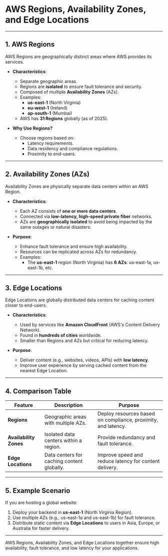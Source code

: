# **AWS Regions, Availability Zones, and Edge Locations**

---

## **1. AWS Regions**
AWS Regions are geographically distinct areas where AWS provides its services.

- **Characteristics**:
  - Separate geographic areas.
  - Regions are **isolated** to ensure fault tolerance and security.
  - Composed of multiple **Availability Zones** (AZs).
  - Examples:
    - **us-east-1** (North Virginia)
    - **eu-west-1** (Ireland)
    - **ap-south-1** (Mumbai)
  - AWS has **31 Regions** globally (as of 2025).

- **Why Use Regions?**  
  - Choose regions based on:
    - Latency requirements.
    - Data residency and compliance regulations.
    - Proximity to end-users.

---

## **2. Availability Zones (AZs)**
Availability Zones are physically separate data centers within an AWS Region.

- **Characteristics**:
  - Each AZ consists of **one or more data centers**.
  - Connected via **low-latency, high-speed private fiber** networks.
  - AZs are **geographically isolated** to avoid being impacted by the same outages or natural disasters.

- **Purpose**:
  - Enhance fault tolerance and ensure high availability.
  - Resources can be replicated across AZs for redundancy.
  - Examples:
    - The **us-east-1** region (North Virginia) has **6 AZs**: us-east-1a, us-east-1b, etc.

---

## **3. Edge Locations**
Edge Locations are globally distributed data centers for caching content closer to end-users.

- **Characteristics**:
  - Used by services like **Amazon CloudFront** (AWS's Content Delivery Network).
  - Found in **hundreds of cities** worldwide.
  - Smaller than Regions and AZs but critical for reducing latency.

- **Purpose**:
  - Deliver content (e.g., websites, videos, APIs) with **low latency**.
  - Improve user experience by serving cached content from the nearest Edge Location.

---

## **4. Comparison Table**

| Feature            | Description                                         | Purpose                          |
|--------------------|-----------------------------------------------------|----------------------------------|
| **Regions**        | Geographic areas with multiple AZs.                 | Deploy resources based on compliance, proximity, and latency. |
| **Availability Zones** | Isolated data centers within a region.           | Provide redundancy and fault tolerance. |
| **Edge Locations** | Data centers for caching content globally.          | Improve speed and reduce latency for content delivery. |

---

## **5. Example Scenario**

If you are hosting a global website:
1. Deploy your backend in **us-east-1** (North Virginia Region).
2. Use multiple AZs (e.g., us-east-1a and us-east-1b) for fault tolerance.
3. Distribute static content via **Edge Locations** to users in Asia, Europe, or Australia for faster delivery.

---

AWS Regions, Availability Zones, and Edge Locations together ensure high availability, fault tolerance, and low latency for your applications.
